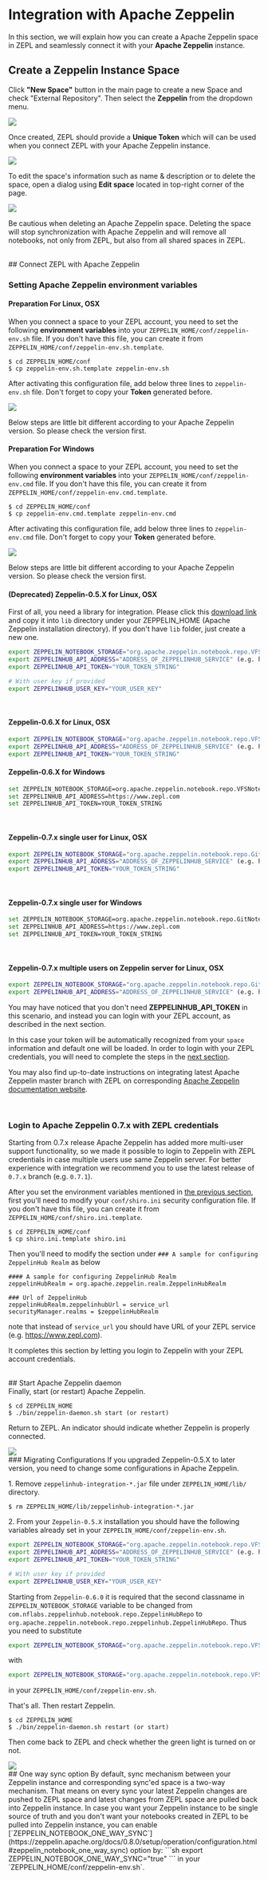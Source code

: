 <h1>Integration with Apache Zeppelin</h1>

In this section, we will explain how you can create a Apache Zeppelin space in ZEPL and seamlessly connect it with your **Apache Zeppelin** instance.

## Create a Zeppelin Instance Space
Click **"New Space"** button in the main page to create a new Space and check "External Repository".
Then select the **Zeppelin** from the dropdown menu.

<img src="../../img/select_zeppelin_space.png" class="image-box big-img"/>

Once created, ZEPL should provide a **Unique Token** which will can be used when you connect ZEPL with your Apache Zeppelin instance.

<img src="../../img/zeppelin-space-empty.png" class="image-box big-img"/>

To edit the space's information such as name & description or to delete the space, open a dialog using **Edit space** located in top-right corner of the page.

<img src="../../img/manage_space.png" class="image-box big-img"/>

Be cautious when deleting an Apache Zeppelin space. Deleting the space will stop synchronization with Apache Zeppelin and will remove all notebooks, not only from ZEPL, but also from all shared spaces in ZEPL.


<br/>
## Connect ZEPL with Apache Zeppelin

### Setting Apache Zeppelin environment variables

#### Preparation For Linux, OSX

When you connect a space to your ZEPL account, you need to set the following **environment variables** into your `ZEPPELIN_HOME/conf/zeppelin-env.sh` file.
If you don't have this file, you can create it from `ZEPPELIN_HOME/conf/zeppelin-env.sh.template`.

```
$ cd ZEPPELIN_HOME/conf
$ cp zeppelin-env.sh.template zeppelin-env.sh
```

After activating this configuration file,  add below three lines to `zeppelin-env.sh` file.
Don't forget to copy your **Token** generated before.

<img src="../../img/copy_token.gif" class="image-box small-img"/>

Below steps are little bit different according to your Apache Zeppelin version. So please check the version first.  

#### Preparation For Windows

When you connect a space to your ZEPL account, you need to set the following **environment variables** into your `ZEPPELIN_HOME/conf/zeppelin-env.cmd` file.
If you don't have this file, you can create it from `ZEPPELIN_HOME/conf/zeppelin-env.cmd.template`.

```
$ cd ZEPPELIN_HOME/conf
$ cp zeppelin-env.cmd.template zeppelin-env.cmd
```

After activating this configuration file,  add below three lines to `zeppelin-env.cmd` file.
Don't forget to copy your **Token** generated before.

<img src="../../img/copy_token.gif" class="image-box small-img"/>

Below steps are little bit different according to your Apache Zeppelin version. So please check the version first.  

#### (Deprecated) Zeppelin-0.5.X for Linux, OSX

First of all, you need a library for integration.
Please click this [download link](https://s3-ap-northeast-1.amazonaws.com/zeppel.in/zeppelinhub-integration-v0.4.0-all.jar) and copy it into `lib` directory under your ZEPPELIN_HOME (Apache Zeppelin installation directory).
If you don't have `lib` folder, just create a new one.


```sh
export ZEPPELIN_NOTEBOOK_STORAGE="org.apache.zeppelin.notebook.repo.VFSNotebookRepo, com.nflabs.zeppelinhub.notebook.repo.ZeppelinHubRepo"
export ZEPPELINHUB_API_ADDRESS="ADDRESS_OF_ZEPPELINHUB_SERVICE" (e.g. https://www.zepl.com)
export ZEPPELINHUB_API_TOKEN="YOUR_TOKEN_STRING"

# With user key if provided
export ZEPPELINHUB_USER_KEY="YOUR_USER_KEY"
```

<br/>

#### Zeppelin-0.6.X for Linux, OSX

```sh
export ZEPPELIN_NOTEBOOK_STORAGE="org.apache.zeppelin.notebook.repo.VFSNotebookRepo, org.apache.zeppelin.notebook.repo.zeppelinhub.ZeppelinHubRepo"
export ZEPPELINHUB_API_ADDRESS="ADDRESS_OF_ZEPPELINHUB_SERVICE" (e.g. https://www.zepl.com)
export ZEPPELINHUB_API_TOKEN="YOUR_TOKEN_STRING"
```

#### Zeppelin-0.6.X for Windows

```sh
set ZEPPELIN_NOTEBOOK_STORAGE=org.apache.zeppelin.notebook.repo.VFSNotebookRepo, org.apache.zeppelin.notebook.repo.zeppelinhub.ZeppelinHubRepo
set ZEPPELINHUB_API_ADDRESS=https://www.zepl.com
set ZEPPELINHUB_API_TOKEN=YOUR_TOKEN_STRING
```

<br/>

#### Zeppelin-0.7.x single user for Linux, OSX

```sh
export ZEPPELIN_NOTEBOOK_STORAGE="org.apache.zeppelin.notebook.repo.GitNotebookRepo, org.apache.zeppelin.notebook.repo.zeppelinhub.ZeppelinHubRepo"
export ZEPPELINHUB_API_ADDRESS="ADDRESS_OF_ZEPPELINHUB_SERVICE" (e.g. https://www.zepl.com)
export ZEPPELINHUB_API_TOKEN="YOUR_TOKEN_STRING"
```

<br/>

#### Zeppelin-0.7.x single user for Windows

```sh
set ZEPPELIN_NOTEBOOK_STORAGE=org.apache.zeppelin.notebook.repo.GitNotebookRepo, org.apache.zeppelin.notebook.repo.zeppelinhub.ZeppelinHubRepo
set ZEPPELINHUB_API_ADDRESS=https://www.zepl.com
set ZEPPELINHUB_API_TOKEN=YOUR_TOKEN_STRING
```

<br/>

#### Zeppelin-0.7.x multiple users on Zeppelin server for Linux, OSX

```sh
export ZEPPELIN_NOTEBOOK_STORAGE="org.apache.zeppelin.notebook.repo.GitNotebookRepo, org.apache.zeppelin.notebook.repo.zeppelinhub.ZeppelinHubRepo"
export ZEPPELINHUB_API_ADDRESS="ADDRESS_OF_ZEPPELINHUB_SERVICE" (e.g. https://www.zepl.com)
```

You may have noticed that you don't need **ZEPPELINHUB_API_TOKEN** in this scenario, and instead you can login with your ZEPL account, as described in the next section.

In this case your token will be automatically recognized from your `space` information and default one will be loaded.
In order to login with your ZEPL credentials, you will need to complete the steps in the [next section](#login-to-apache-zeppelin-07x-with-zepl-credentials).


You may also find up-to-date instructions on integrating latest Apache Zeppelin master branch with ZEPL on corresponding [Apache Zeppelin documentation website](https://zeppelin.apache.org/docs/0.7.0-SNAPSHOT/storage/storage.html#storage-in-zeppelinhub).

<br/>

### Login to Apache Zeppelin 0.7.x with ZEPL credentials
Starting from 0.7.x release Apache Zeppelin has added more multi-user support functionality, so we made it possible to login to Zeppelin with ZEPL credentials in case multiple users use same Zeppelin server. For better experience with integration we recommend you to use the latest release of `0.7.x` branch (e.g. `0.7.1`).

After you set the environment variables mentioned in [the previous section](#zeppelin-07x-multiple-users-on-zeppelin-server), first you'll need to modify your `conf/shiro.ini` security configuration file. If you don't have this file, you can create it from `ZEPPELIN_HOME/conf/shiro.ini.template`.

```
$ cd ZEPPELIN_HOME/conf
$ cp shiro.ini.template shiro.ini
```

Then you'll need to modify the section under `### A sample for configuring ZeppelinHub Realm` as below
```
#### A sample for configuring ZeppelinHub Realm
zeppelinHubRealm = org.apache.zeppelin.realm.ZeppelinHubRealm

### Url of ZeppelinHub
zeppelinHubRealm.zeppelinhubUrl = service_url
securityManager.realms = $zeppelinHubRealm
```
note that instead of `service_url` you should have URL of your ZEPL service (e.g. https://www.zepl.com).

It completes this section by letting you login to Zeppelin with your ZEPL account credentials.

<br/>
## Start Apache Zeppelin daemon
<br/>
Finally, start (or restart) Apache Zeppelin.

```
$ cd ZEPPELIN_HOME
$ ./bin/zeppelin-daemon.sh start (or restart)
```

Return to ZEPL. An indicator should indicate whether Zeppelin is properly connected.

<img src="../../img/connected_zeppelin.png" class="image-box small-img"/>

<br/>
### Migrating Configurations
If you upgraded Zeppelin-0.5.X to later version, you need to change some configurations in Apache Zeppelin.

1\. Remove `zeppelinhub-integration-*.jar` file under `ZEPPELIN_HOME/lib/` directory.
```
$ rm ZEPPELIN_HOME/lib/zeppelinhub-integration-*.jar
```

2\. From your `Zeppelin-0.5.X` installation you should have the following variables already set in your `ZEPPELIN_HOME/conf/zeppelin-env.sh`.
```sh
export ZEPPELIN_NOTEBOOK_STORAGE="org.apache.zeppelin.notebook.repo.VFSNotebookRepo, com.nflabs.zeppelinhub.notebook.repo.ZeppelinHubRepo"
export ZEPPELINHUB_API_ADDRESS="ADDRESS_OF_ZEPPELINHUB_SERVICE" (e.g. https://www.zepl.com)
export ZEPPELINHUB_API_TOKEN="YOUR_TOKEN_STRING"

# With user key if provided
export ZEPPELINHUB_USER_KEY="YOUR_USER_KEY"
```

Starting from `Zeppelin-0.6.0` it is required that the second classname in `ZEPPELIN_NOTEBOOK_STORAGE` variable to be changed from `com.nflabs.zeppelinhub.notebook.repo.ZeppelinHubRepo` to `org.apache.zeppelin.notebook.repo.zeppelinhub.ZeppelinHubRepo`.
Thus you need to substitute

```sh
export ZEPPELIN_NOTEBOOK_STORAGE="org.apache.zeppelin.notebook.repo.VFSNotebookRepo, com.nflabs.zeppelinhub.notebook.repo.ZeppelinHubRepo"
```

with

```sh
export ZEPPELIN_NOTEBOOK_STORAGE="org.apache.zeppelin.notebook.repo.VFSNotebookRepo, org.apache.zeppelin.notebook.repo.zeppelinhub.ZeppelinHubRepo"
```
in your `ZEPPELIN_HOME/conf/zeppelin-env.sh`.


That's all. Then restart Zeppelin.

```
$ cd ZEPPELIN_HOME
$ ./bin/zeppelin-daemon.sh restart (or start)
```

Then come back to ZEPL and check whether the green light is turned on or not.

<img src="../../img/connected_zeppelin.png" class="image-box small-img"/>

<br/>
## One way sync option
By default, sync mechanism between your Zeppelin instance and corresponding sync'ed space is a two-way mechanism. That means on every sync your latest Zeppelin changes are pushed to ZEPL space and latest changes from ZEPL space are pulled back into Zeppelin instance. In case you want your Zeppelin instance to be single source of truth and you don't want your notebooks created in ZEPL to be pulled into Zeppelin instance, you can enable [`ZEPPELIN_NOTEBOOK_ONE_WAY_SYNC`](https://zeppelin.apache.org/docs/0.8.0/setup/operation/configuration.html#zeppelin_notebook_one_way_sync) option by:
```sh
export ZEPPELIN_NOTEBOOK_ONE_WAY_SYNC="true"
```
in your `ZEPPELIN_HOME/conf/zeppelin-env.sh`.
